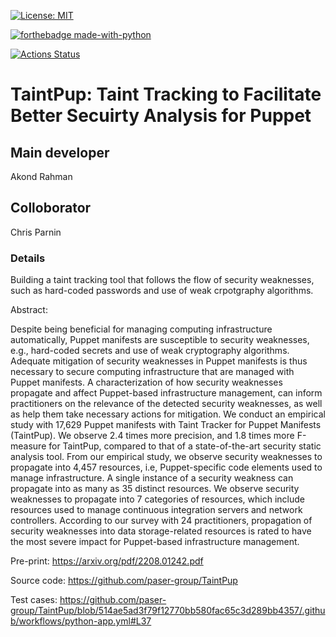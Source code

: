 [![License: MIT](https://img.shields.io/badge/License-MIT-yellow.svg)](https://opensource.org/licenses/MIT) 

[![forthebadge made-with-python](http://ForTheBadge.com/images/badges/made-with-python.svg)](https://www.python.org/)

[![Actions Status](https://github.com/paser-group/TaintPup/workflows/Build%20TaintPupp/badge.svg)](https://github.com/Build%20TaintPupp/actions)


# TaintPup: Taint Tracking to Facilitate Better Secuirty Analysis for Puppet 

## Main developer

Akond Rahman 

## Colloborator 

Chris Parnin 

### Details 

Building a taint tracking tool that follows the flow of security weaknesses, such as hard-coded passwords and use of weak crpotgraphy 
algorithms. 

Abstract: 

Despite being beneficial for managing computing infrastructure automatically, Puppet manifests are susceptible to security weaknesses, e.g., 
hard-coded secrets and use of weak cryptography algorithms. Adequate mitigation of security weaknesses in Puppet manifests is thus necessary to 
secure computing infrastructure that are managed with Puppet manifests. A characterization of how security weaknesses propagate and affect 
Puppet-based infrastructure management, can inform practitioners on the relevance of the detected security weaknesses, as well as help them 
take necessary actions for mitigation. We conduct an empirical study with 17,629 Puppet manifests with Taint Tracker for Puppet Manifests 
(TaintPup). We observe 2.4 times more precision, and 1.8 times more F-measure for TaintPup, compared to that of a state-of-the-art security 
static analysis tool. From our empirical study, we observe security weaknesses to propagate into 4,457 resources, i.e, Puppet-specific code 
elements used to manage infrastructure. A single instance of a security weakness can propagate into as many as 35 distinct resources. We 
observe security weaknesses to propagate into 7 categories of resources, which include resources used to manage continuous integration servers 
and network controllers. According to our survey with 24 practitioners, propagation of security weaknesses into data storage-related resources 
is rated to have the most severe impact for Puppet-based infrastructure management.


Pre-print: https://arxiv.org/pdf/2208.01242.pdf 

Source code: https://github.com/paser-group/TaintPup 

Test cases: https://github.com/paser-group/TaintPup/blob/514ae5ad3f79f12770bb580fac65c3d289bb4357/.github/workflows/python-app.yml#L37 

 
